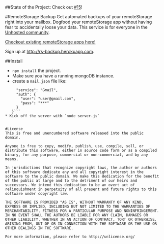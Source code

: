##State of the Project:
Check out [#15](https://github.com/jorin-vogel/rs-backup/issues/15)!

#RemoteStorage Backup
Get automated backups of your remoteStorage right into your mailbox.
Dogfood your remoteStorage app without having fear to accidentally loose your data.
This service is for everyone in the [Unhosted community](http://unhosted.org/).

[Checkout existing remoteStorage apps here!](https://github.com/unhosted/website/wiki/State-of-the-movement)

Sign up at http://rs-backup.herokuapp.com.


##Install
* `npm install` the project.
* Make sure you have a running mongoDB instance.
* create a `mail.json` file like:
```{
     "service": "Gmail",
     "auth": {
       "user": "user@gmail.com",
       "pass": "***"
     }
   }```
* Kick off the server with `node server.js`


#License
This is free and unencumbered software released into the public domain.

Anyone is free to copy, modify, publish, use, compile, sell, or distribute this software, either in source code form or as a compiled binary, for any purpose, commercial or non-commercial, and by any means.

In jurisdictions that recognize copyright laws, the author or authors of this software dedicate any and all copyright interest in the software to the public domain. We make this dedication for the benefit of the public at large and to the detriment of our heirs and successors. We intend this dedication to be an overt act of relinquishment in perpetuity of all present and future rights to this software under copyright law.

THE SOFTWARE IS PROVIDED "AS IS", WITHOUT WARRANTY OF ANY KIND, EXPRESS OR IMPLIED, INCLUDING BUT NOT LIMITED TO THE WARRANTIES OF MERCHANTABILITY, FITNESS FOR A PARTICULAR PURPOSE AND NONINFRINGEMENT. IN NO EVENT SHALL THE AUTHORS BE LIABLE FOR ANY CLAIM, DAMAGES OR OTHER LIABILITY, WHETHER IN AN ACTION OF CONTRACT, TORT OR OTHERWISE, ARISING FROM, OUT OF OR IN CONNECTION WITH THE SOFTWARE OR THE USE OR OTHER DEALINGS IN THE SOFTWARE.

For more information, please refer to http://unlicense.org/